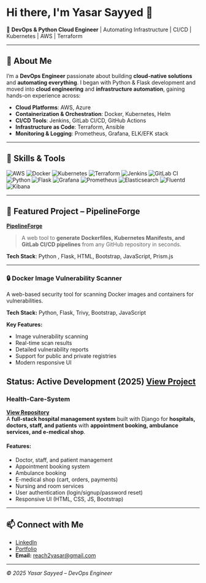 # Hi there, I'm Yasar Sayyed 👋  

🚀 **DevOps & Python Cloud Engineer** | Automating Infrastructure | CI/CD | Kubernetes | AWS | Terraform  

---

## 🌟 About Me

I’m a **DevOps Engineer** passionate about building **cloud-native solutions** and **automating everything**. I began with Python & Flask development and moved into **cloud engineering** and **infrastructure automation**, gaining hands-on experience across:

- **Cloud Platforms**: AWS, Azure
- **Containerization & Orchestration**: Docker, Kubernetes, Helm  
- **CI/CD Tools**: Jenkins, GitLab CI/CD, GitHub Actions  
- **Infrastructure as Code**: Terraform, Ansible  
- **Monitoring & Logging**: Prometheus, Grafana, ELK/EFK stack  

---

## 🔧 Skills & Tools

![AWS](https://img.shields.io/badge/AWS-232F3E?style=for-the-badge&logo=amazon-aws&logoColor=white)
![Docker](https://img.shields.io/badge/Docker-2496ED?style=for-the-badge&logo=docker&logoColor=white)
![Kubernetes](https://img.shields.io/badge/Kubernetes-326CE5?style=for-the-badge&logo=kubernetes&logoColor=white)
![Terraform](https://img.shields.io/badge/Terraform-844FBA?style=for-the-badge&logo=terraform&logoColor=white)
![Jenkins](https://img.shields.io/badge/Jenkins-D24939?style=for-the-badge&logo=jenkins&logoColor=white)
![GitLab CI](https://img.shields.io/badge/GitLab%20CI-330F63?style=for-the-badge&logo=gitlab&logoColor=white)
![Python](https://img.shields.io/badge/Python-3776AB?style=for-the-badge&logo=python&logoColor=white)
![Flask](https://img.shields.io/badge/Flask-000000?style=for-the-badge&logo=flask&logoColor=white)
![Grafana](https://img.shields.io/badge/Grafana-F46800?style=for-the-badge&logo=grafana&logoColor=white)
![Prometheus](https://img.shields.io/badge/Prometheus-E6522C?style=for-the-badge&logo=prometheus&logoColor=white)
![Elasticsearch](https://img.shields.io/badge/Elasticsearch-005571?style=for-the-badge&logo=elasticsearch&logoColor=white)
![Fluentd](https://img.shields.io/badge/Fluentd-0E83C8?style=for-the-badge&logo=fluentd&logoColor=white)
![Kibana](https://img.shields.io/badge/Kibana-005571?style=for-the-badge&logo=kibana&logoColor=white)


---

## 🚀 Featured Project – PipelineForge

**[PipelineForge](https://ai-devops-hoqk.onrender.com/)**  
> A web tool to **generate Dockerfiles, Kubernetes Manifests, and GitLab CI/CD pipelines** from any GitHub repository in seconds.


**Tech Stack**: Python , Flask, HTML, Bootstrap, JavaScript, Prism.js  

---
### 🔒 Docker Image Vulnerability Scanner
A web-based security tool for scanning Docker images and containers for vulnerabilities.

**Tech Stack:** Python, Flask, Trivy, Bootstrap, JavaScript

**Key Features:**
- Image vulnerability scanning
- Real-time scan results
- Detailed vulnerability reports
- Support for public and private registries
- Modern responsive UI

**Status:** Active Development (2025)
[View Project](https://docker-scanner-app-1.onrender.com/)
---

### **Health-Care-System**
**[View Repository](https://github.com/yasarsayyed1/Health-Care-System)**  
A **full-stack hospital management system** built with Django for **hospitals, doctors, staff, and patients** with **appointment booking, ambulance services, and e-medical shop**.

#### Features:
- Doctor, staff, and patient management  
- Appointment booking system  
- Ambulance booking  
- E-medical shop (cart, orders, payments)  
- Nursing and room services  
- User authentication (login/signup/password reset)  
- Responsive UI (HTML, CSS, JS, Bootstrap)  

---

## 📫 Connect with Me

- [LinkedIn](https://www.linkedin.com/in/yasar-sayyed-5a059235b/)  
- [Portfolio](https://yasarsayyed.netlify.app/)  
- **Email:** reach2yasar@gmail.com


---

*© 2025 Yasar Sayyed – DevOps Engineer*
